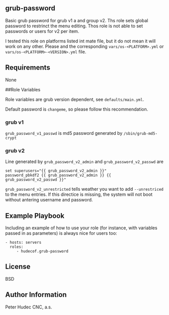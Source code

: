 ## grub-password

Basic grub password for grub v1 a and group v2.
Ths role sets global password to restrinct the menu editing.
Thos role is not able to set passwords or users for v2 per item.

I tested this role on platforms listed int mate file, but it do not mean it will work on any other. Please and the corresponding `vars/os-<PLATFORM>.yml` or `vars/os-<PLATFORM>-<VERSION>.yml` file.

## Requirements

None

##Role Variables

Role variables are grub version dependent, see `defaults/main.yml`.

Default password is `changeme`, so please follow this recommendation.

### grub v1

`grub_password_v1_passwd` is md5 password generated by `/sbin/grub-md5-crypt`

### grub v2

Line generated by `grub_password_v2_admin` and `grub_password_v2_passwd` are

```
set superusers="{{ grub_password_v2_admin }}"
password_pbkdf2 {{ grub_password_v2_admin }} {{ grub_password_v2_passwd }}" 
```

`grub_password_v2_unrestricted` tells weather you want to add `--unrestriced` to the menu entries. If this directice is missing, the system will not boot without antering username and password.



## Example Playbook

Including an example of how to use your role (for instance, with variables passed in as parameters) is always nice for users too:

    - hosts: servers
      roles:
         - hudecof.grub-password

## License

BSD

## Author Information

Peter Hudec
CNC, a.s.